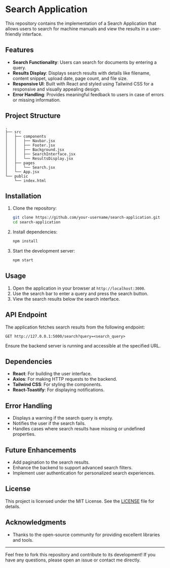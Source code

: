 # Search Application

This repository contains the implementation of a Search Application that allows users to search for machine manuals and view the results in a user-friendly interface.

## Features

- **Search Functionality**: Users can search for documents by entering a query.
- **Results Display**: Displays search results with details like filename, content snippet, upload date, page count, and file size.
- **Responsive UI**: Built with React and styled using Tailwind CSS for a responsive and visually appealing design.
- **Error Handling**: Provides meaningful feedback to users in case of errors or missing information.

## Project Structure

```
.
├── src
│   ├── components
│   │   ├── Navbar.jsx
│   │   ├── Footer.jsx
│   │   ├── Background.jsx
│   │   ├── SearchInterface.jsx
│   │   └── ResultsDisplay.jsx
│   ├── pages
│   │   └── Search.jsx
│   └── App.jsx
└── public
    └── index.html
```

## Installation

1. Clone the repository:

   ```bash
   git clone https://github.com/your-username/search-application.git
   cd search-application
   ```

2. Install dependencies:

   ```bash
   npm install
   ```

3. Start the development server:
   ```bash
   npm start
   ```

## Usage

1. Open the application in your browser at `http://localhost:3000`.
2. Use the search bar to enter a query and press the search button.
3. View the search results below the search interface.

## API Endpoint

The application fetches search results from the following endpoint:

```
GET http://127.0.0.1:5000/search?query=<search_query>
```

Ensure the backend server is running and accessible at the specified URL.

## Dependencies

- **React**: For building the user interface.
- **Axios**: For making HTTP requests to the backend.
- **Tailwind CSS**: For styling the components.
- **React-Toastify**: For displaying notifications.

## Error Handling

- Displays a warning if the search query is empty.
- Notifies the user if the search fails.
- Handles cases where search results have missing or undefined properties.

## Future Enhancements

- Add pagination to the search results.
- Enhance the backend to support advanced search filters.
- Implement user authentication for personalized search experiences.

## License

This project is licensed under the MIT License. See the [LICENSE](LICENSE) file for details.

## Acknowledgments

- Thanks to the open-source community for providing excellent libraries and tools.

---

Feel free to fork this repository and contribute to its development! If you have any questions, please open an issue or contact me directly.
